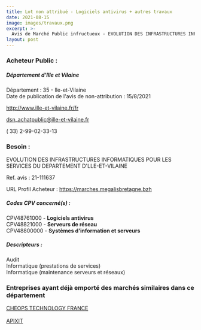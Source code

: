```yaml
---
title: Lot non attribué - Logiciels antivirus + autres travaux
date: 2021-08-15
image: images/travaux.png
excerpt: >-
  Avis de Marché Public infructueux - EVOLUTION DES INFRASTRUCTURES INFORMATIQUES POUR LES SERVICES DU DEPARTEMENT D'LLE-ET-VILAINE
layout: post
---
```


### Acheteur Public :
##### Département d'Ille et Vilaine
Département : 35 - Ile-et-Vilaine<br/>
Date de publication de l'avis de non-attribution : 15/8/2021


http://www.ille-et-vilaine.fr/fr

dsn_achatpublic@ille-et-vilaine.fr

( 33) 2-99-02-33-13
### Besoin :

EVOLUTION DES INFRASTRUCTURES INFORMATIQUES POUR LES SERVICES DU DEPARTEMENT D'LLE-ET-VILAINE

Ref. avis : 21-111637

URL Profil Acheteur : https://marches.megalisbretagne.bzh

##### Codes CPV concerné(s) :
CPV48761000 - **Logiciels antivirus** <br/>
CPV48821000 - **Serveurs de réseau** <br/>
CPV48800000 - **Systèmes d'information et serveurs** <br/>

##### Descripteurs :
Audit <br/>
Informatique (prestations de services) <br/>
Informatique (maintenance serveurs et réseaux) <br/>

### Entreprises ayant déjà emporté des marchés similaires dans ce département
<a href="/entreprise-557/siren-415050681">CHEOPS TECHNOLOGY FRANCE</a><br/><br/>
<a href="/entreprise-571/siren-529753147">APIXIT</a><br/><br/>
